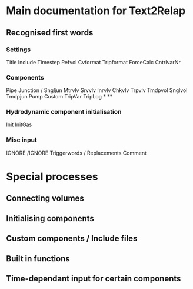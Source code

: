 # Main documentation for Text2Relap

## Recognised first words
### Settings
Title
Include
Timestep
Refvol
Cvformat
Tripformat
ForceCalc
CntrlvarNr

### Components
Pipe
Junction / Sngljun
Mtrvlv
Srvvlv
Inrvlv
Chkvlv
Trpvlv
Tmdpvol
Snglvol
Tmdpjun
Pump
Custom
TripVar
TripLog
*
**

### Hydrodynamic component initialisation
Init
InitGas

### Misc input
IGNORE
/IGNORE
Triggerwords / Replacements
Comment


# Special processes

## Connecting volumes

## Initialising components

## Custom components / Include files

## Built in functions

## Time-dependant input for certain components

